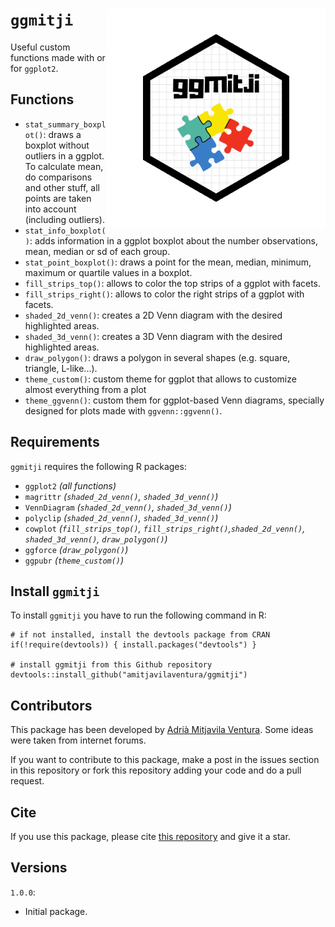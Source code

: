 # `ggmitji` <img src="logo.png" align="right" alt="" width="350" />

Useful custom functions made with or for `ggplot2`.

## Functions

* `stat_summary_boxplot()`: draws a boxplot without outliers in a ggplot. To calculate mean, do comparisons and other stuff, all points are taken into account (including outliers). 
* `stat_info_boxplot()`: adds information in a ggplot boxplot about the number observations, mean, median or sd of each group.
* `stat_point_boxplot()`: draws a point for the mean, median, minimum, maximum or quartile values in a boxplot.
* `fill_strips_top()`: allows to color the top strips of a ggplot with facets.
* `fill_strips_right()`: allows to color the right strips of a ggplot with facets.
* `shaded_2d_venn()`: creates a 2D Venn diagram with the desired highlighted areas.
* `shaded_3d_venn()`: creates a 3D Venn diagram with the desired highlighted areas.
* `draw_polygon()`: draws a polygon in several shapes (e.g. square, triangle, L-like...).
* `theme_custom()`: custom theme for ggplot that allows to customize almost everything from a plot
* `theme_ggvenn()`: custom them for ggplot-based Venn diagrams, specially designed for plots made with `ggvenn::ggvenn()`. 

## Requirements

`ggmitji` requires the following R packages:

- `ggplot2` *(all functions)*
- `magrittr` *(`shaded_2d_venn()`, `shaded_3d_venn()`)*
- `VennDiagram` *(`shaded_2d_venn()`, `shaded_3d_venn()`)*
- `polyclip` *(`shaded_2d_venn()`, `shaded_3d_venn()`)*
- `cowplot` *(`fill_strips_top()`, `fill_strips_right()`,`shaded_2d_venn()`, `shaded_3d_venn()`, `draw_polygon()`)*
- `ggforce` *(`draw_polygon()`)*
- `ggpubr` *(`theme_custom()`)*


## Install `ggmitji` 

To install `ggmitji` you have to run the following command in R:

```
# if not installed, install the devtools package from CRAN 
if(!require(devtools)) { install.packages("devtools") }

# install ggmitji from this Github repository 
devtools::install_github("amitjavilaventura/ggmitji")
```

## Contributors

This package has been developed by [Adrià Mitjavila Ventura](https://amitjavilaventura.github.io). Some ideas were taken from internet forums.

If you want to contribute to this package, make a post in the issues section in this repository or fork this repository adding your code and do a pull request.

## Cite

If you use this package, please cite [this repository](https://github.com/amitjavilaventura/ggmitji) and give it a star.

## Versions

`1.0.0`:

* Initial package. 
